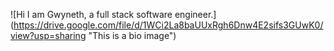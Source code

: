 ![Hi I am Gwyneth, a full stack software engineer.] (https://drive.google.com/file/d/1WCi2La8baUUxRgh6Dnw4E2sifs3GUwK0/view?usp=sharing "This is a bio image")

<!--
**GWC523/GWC523** is a ✨ _special_ ✨ repository because its `README.md` (this file) appears on your GitHub profile.

Here are some ideas to get you started:

- 🔭 I’m currently working on ...
- 🌱 I’m currently learning ...
- 👯 I’m looking to collaborate on ...
- 🤔 I’m looking for help with ...
- 💬 Ask me about ...
- 📫 How to reach me: ...
- 😄 Pronouns: ...
- ⚡ Fun fact: ...
-->
